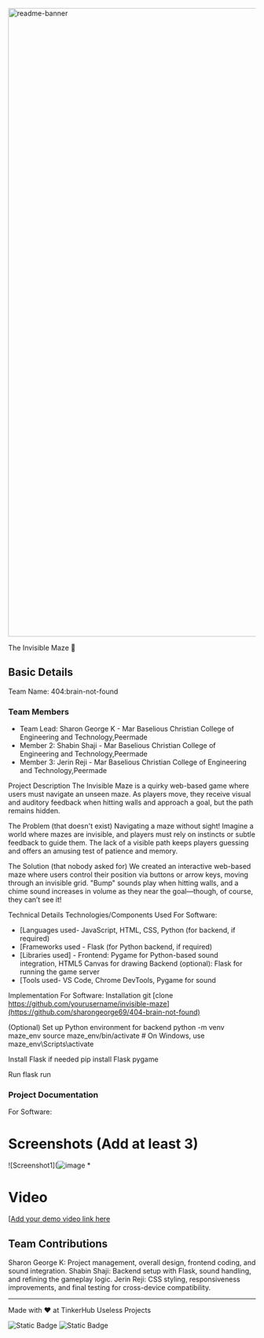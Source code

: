 <img width="1280" alt="readme-banner" src="https://github.com/user-attachments/assets/35332e92-44cb-425b-9dff-27bcf1023c6c">

The Invisible Maze 🎯


## Basic Details
Team Name: 404:brain-not-found


### Team Members
- Team Lead: Sharon George K - Mar Baselious Christian College of Engineering and Technology,Peermade
- Member 2: Shabin Shaji - Mar Baselious Christian College of Engineering and Technology,Peermade
- Member 3: Jerin Reji - Mar Baselious Christian College of Engineering and Technology,Peermade

Project Description
The Invisible Maze is a quirky web-based game where users must navigate an unseen maze. As players move, they receive visual and auditory feedback when hitting walls and approach a goal, but the path remains hidden.

The Problem (that doesn't exist)
Navigating a maze without sight! Imagine a world where mazes are invisible, and players must rely on instincts or subtle feedback to guide them. The lack of a visible path keeps players guessing and offers an amusing test of patience and memory.

The Solution (that nobody asked for)
We created an interactive web-based maze where users control their position via buttons or arrow keys, moving through an invisible grid. "Bump" sounds play when hitting walls, and a chime sound increases in volume as they near the goal—though, of course, they can’t see it!

Technical Details
Technologies/Components Used
For Software:
- [Languages used- JavaScript, HTML, CSS, Python (for backend, if required)
- [Frameworks used - Flask (for Python backend, if required)
- [Libraries used] - Frontend: Pygame for Python-based sound integration, HTML5 Canvas for drawing
Backend (optional): Flask for running the game server
- [Tools used- VS Code, Chrome DevTools, Pygame for sound

Implementation
For Software:
Installation
git [clone https://github.com/yourusername/invisible-maze](https://github.com/sharongeorge69/404-brain-not-found)

(Optional) Set up Python environment for backend
python -m venv maze_env
source maze_env/bin/activate  # On Windows, use maze_env\Scripts\activate

Install Flask if needed
pip install Flask pygame

Run
flask run

### Project Documentation
For Software:

# Screenshots (Add at least 3)
![Screenshot1](![image](https://github.com/user-attachments/assets/1d096544-1d5f-4a30-bf70-aedcd4e500f6)
*
# Video
[[Add your demo video link here](https://drive.google.com/file/d/10bap_r0DY8fWb41s2OGNDSsISy05VUfo/view?usp=drive_link)



## Team Contributions
Sharon George K: Project management, overall design, frontend coding, and sound integration.
Shabin Shaji: Backend setup with Flask, sound handling, and refining the gameplay logic.
Jerin Reji: CSS styling, responsiveness improvements, and final testing for cross-device compatibility.

---
Made with ❤️ at TinkerHub Useless Projects 

![Static Badge](https://img.shields.io/badge/TinkerHub-24?color=%23000000&link=https%3A%2F%2Fwww.tinkerhub.org%2F)
![Static Badge](https://img.shields.io/badge/UselessProject--24-24?link=https%3A%2F%2Fwww.tinkerhub.org%2Fevents%2FQ2Q1TQKX6Q%2FUseless%2520Projects)


